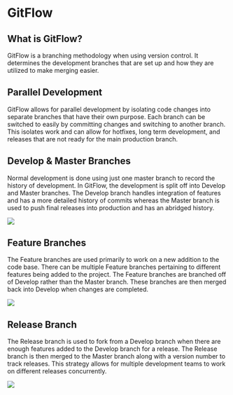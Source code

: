 # GitFlow

## What is GitFlow?
GitFlow is a branching methodology when using version control. It determines the development branches that are set up and how they are utilized to make merging easier.

## Parallel Development
GitFlow allows for parallel development by isolating code changes into separate branches that have their own purpose. Each branch can be switched to easily by committing changes and switching to another branch. This isolates work and can allow for hotfixes, long term development, and releases that are not ready for the main production branch.

## Develop & Master Branches
Normal development is done using just one master branch to record the history of development. In GitFlow, the development is split off into Develop and Master branches. The Develop branch handles integration of features and has a more detailed history of commits whereas the Master branch is used to push final releases into production and has an abridged history.

![](https://wac-cdn.atlassian.com/dam/jcr:2bef0bef-22bc-4485-94b9-a9422f70f11c/02%20(2).svg?cdnVersion=1438)

## Feature Branches
The Feature branches are used primarily to work on a new addition to the code base. There can be multiple Feature branches pertaining to different features being added to the project. The Feature branches are branched off of Develop rather than the Master branch. These branches are then merged back into Develop when changes are completed.

![](https://wac-cdn.atlassian.com/dam/jcr:b5259cce-6245-49f2-b89b-9871f9ee3fa4/03%20(2).svg?cdnVersion=1438)

## Release Branch
The Release branch is used to fork from a Develop branch when there are enough features added to the Develop branch for a release. The Release branch is then merged to the Master branch along with a version number to track releases. This strategy allows for multiple development teams to work on different releases concurrently.

![](https://wac-cdn.atlassian.com/dam/jcr:a9cea7b7-23c3-41a7-a4e0-affa053d9ea7/04%20(1).svg?cdnVersion=1438)

